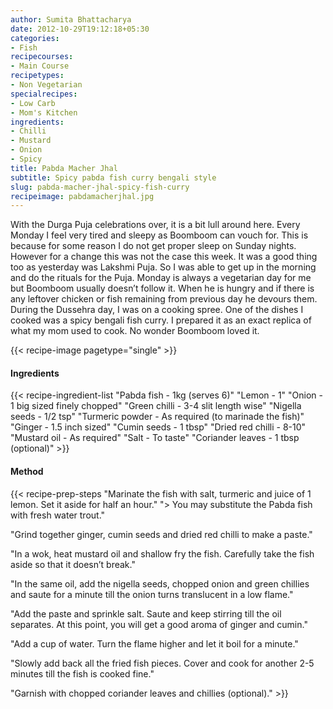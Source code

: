 ```yaml
---
author: Sumita Bhattacharya
date: 2012-10-29T19:12:18+05:30
categories:
- Fish
recipecourses:
- Main Course
recipetypes:
- Non Vegetarian
specialrecipes:
- Low Carb
- Mom's Kitchen
ingredients:
- Chilli
- Mustard
- Onion
- Spicy
title: Pabda Macher Jhal
subtitle: Spicy pabda fish curry bengali style
slug: pabda-macher-jhal-spicy-fish-curry
recipeimage: pabdamacherjhal.jpg
---
```


With the Durga Puja celebrations over, it is a bit lull around here. Every Monday I feel very tired and sleepy as Boomboom can vouch for. This is because for some reason I do not get proper sleep on Sunday nights. However for a change this was not the case this week. It was a good thing too as yesterday was Lakshmi Puja. So I was able to get up in the morning and do the rituals for the Puja. Monday is always a vegetarian day for me but Boomboom usually doesn’t follow it. When he is hungry and if there is any leftover chicken or fish remaining from previous day he devours them. During the Dussehra day, I was on a cooking spree. One of the dishes I cooked was a spicy bengali fish curry. I prepared it as an exact replica of what my mom used to cook. No wonder Boomboom loved it.

{{< recipe-image pagetype="single" >}}

#### Ingredients

{{< recipe-ingredient-list
"Pabda fish - 1kg (serves 6)"
"Lemon - 1"
"Onion - 1 big sized finely chopped"
"Green chilli - 3-4 slit length wise"
"Nigella seeds - 1/2 tsp"
"Turmeric powder - As required (to marinade the fish)"
"Ginger - 1.5 inch sized"
"Cumin seeds - 1 tbsp"
"Dried red chilli - 8-10"
"Mustard oil - As required"
"Salt - To taste"
"Coriander leaves - 1 tbsp (optional)" >}}

#### Method

{{< recipe-prep-steps
"Marinate the fish with salt, turmeric and juice of 1 lemon. Set it aside for half an hour."
"> You may substitute the Pabda fish with fresh water trout."

"Grind together ginger, cumin seeds and dried red chilli to make a paste."

"In a wok, heat mustard oil and shallow fry the fish. Carefully take the fish aside so that it doesn’t break."

"In the same oil, add the nigella seeds, chopped onion and green chillies and saute for a minute till the onion turns translucent in a low flame."

"Add the paste and sprinkle salt. Saute and keep stirring till the oil separates. At this point, you will get a good aroma of ginger and cumin."

"Add a cup of water. Turn the flame higher and let it boil for a minute."

"Slowly add back all the fried fish pieces. Cover and cook for another 2-5 minutes till the fish is cooked fine."

"Garnish with chopped coriander leaves and chillies (optional)." >}}


